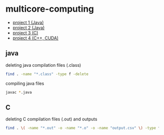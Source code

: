 # multicore-computing

* [project 1 (Java)](proj1/README.md)
* [project 2 (Java)](proj2/README.md)
* [project 3 (C)](proj3/README.md)
* [project 4 (C++, CUDA)](proj4/README.md)

## java
deleting java compilation files (.class)
```bash
find . -name "*.class" -type f -delete
```

compiling java files
```bash
javac *.java
```

## C 
deleting C compilation files (.out) and outputs
```bash
find . \( -name "*.out" -o -name "*.o" -o -name "output.csv" \) -type f -delete
```

